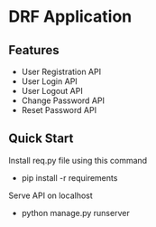 # DRF Application

Features
--------

- User Registration API 
- User Login API 
- User Logout API 
- Change Password API
- Reset Password API

 Quick Start
---------------

Install req.py file using this command

- pip install -r requirements

 Serve API on localhost

- python manage.py runserver
